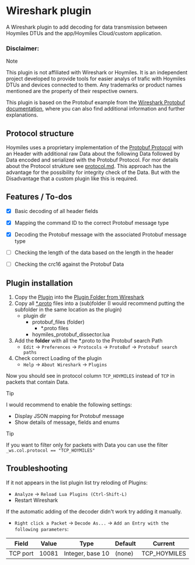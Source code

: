 # Wireshark plugin
A Wireshark plugin to add decoding for data transmission between Hoymiles DTUs and the app/Hoymiles Cloud/custom application.


### Disclaimer: 
> [!NOTE]
> This plugin is not affiliated with Wireshark or Hoymiles. It is an independent project developed to provide tools for easier analys of trafic with Hoymiles DTUs and devices connected to them. Any trademarks or product names mentioned are the property of their respective owners.


This plugin is based on the Protobuf example from the [Wireshark Protobuf documentation](https://wiki.wireshark.org/Protobuf), where you can also find additional information and further explanations.


## Protocol structure
Hoymiles uses a proprietary implementation of the [Protobuf Protocol](https://protobuf.dev/) with an Header with additional raw Data about the following Data followed by Data encoded and serialized with the Protobuf Protocol. For mor details about the Protocol strukture see [protocol.md](../protocol.md). This approach has the advantage for the possibility for integrity check of the Data. But with the Disadvantage that a custom plugin like this is required.


## Features / To-dos
- [x] Basic decoding of all header fields
- [x] Mapping the command ID to the correct Protobuf message type
- [x] Decoding the Protobuf message with the associated Protobuf message type
- [ ] Checking the length of the data based on the length in the header
- [ ] Checking the crc16 against the Protobuf Data


## Plugin installation

1. Copy the [Plugin](hoymiles_protobuf_dissector.lua) into the [Plugin Folder from Wireshark](https://www.wireshark.org/docs/wsug_html_chunked/ChPluginFolders.html)
2. Copy all [*.proto](protobuf) files into a (sub)folder (I would recommend putting the subfolder in the same location as the plugin)
    - plugin dir
        - protobuf_files (folder)
            - *.proto files
        - hoymiles_protobuf_dissector.lua
3. Add the **folder** with all the *.proto to the Protobuf search Path
    - `Edit` &rarr; `Preferences` &rarr; `Protocols` &rarr; `ProtoBuf` &rarr; `Protobuf search paths`
4. Check correct Loading of the plugin
    - `Help` &rarr; `About Wireshark` &rarr; `Plugins`

Now you should see in protocol column `TCP_HOYMILES` instead of `TCP` in packets that contain Data.

> [!TIP]
> I would recommend to enable the following settings:
> - Display JSON mapping for Protobuf message
> - Show details of message, fields and enums

> [!TIP]
> If you want to filter only for packets with Data you can use the filter `_ws.col.protocol == "TCP_HOYMILES"`


## Troubleshooting

If it not appears in the list plugin list try reloding of Plugins:
- `Analyze` &rarr; `Reload Lua Plugins (Ctrl-Shift-L)`
- Restart Wireshark


If the automatic adding of the decoder didn't work try adding it manually.
- `Right click a Packet` &rarr; `Decode As...` &rarr; `Add an Entry with the following parameters`:

| Field | Value | Type | Default | Current |
| --- | --- | --- | --- | --- |
| TCP port | 10081 | Integer, base 10 | (none) | TCP_HOYMILES |